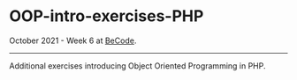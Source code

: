 # OOP-intro-exercises-PHP

October 2021 - Week 6 at [BeCode](https://github.com/becodeorg/ANT-Lamarr-5.34).
***
Additional exercises introducing Object Oriented Programming in PHP.



